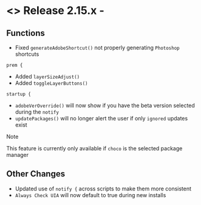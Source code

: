 # <> Release 2.15.x - 

## Functions
- Fixed `generateAdobeShortcut()` not properly generating `Photoshop` shortcuts

`prem {`
- Added `layerSizeAdjust()`
- Added `toggleLayerButtons()`

`startup {`
- `adobeVerOverride()` will now show if you have the beta version selected during the `notify`
- `updatePackages()` will no longer alert the user if only `ignored` updates exist
> [!Note]
> This feature is currently only available if `choco` is the selected package manager

## Other Changes
- Updated use of `notify {` across scripts to make them more consistent
- `Always Check UIA` will now default to true during new installs